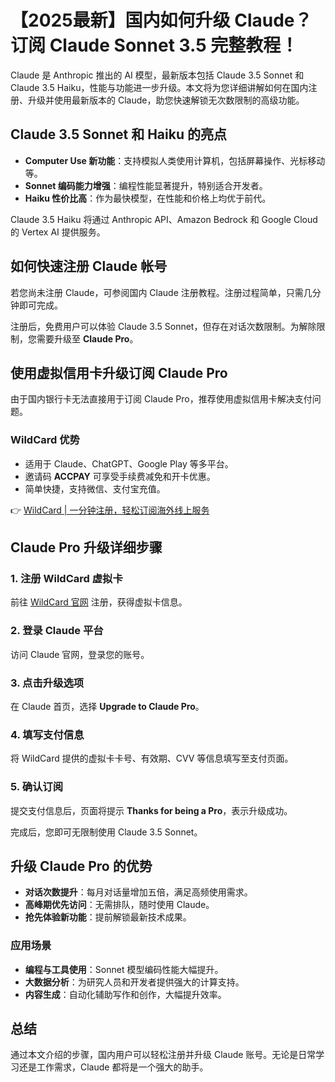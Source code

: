 # 【2025最新】国内如何升级 Claude？订阅 Claude Sonnet 3.5 完整教程！

Claude 是 Anthropic 推出的 AI 模型，最新版本包括 Claude 3.5 Sonnet 和 Claude 3.5 Haiku，性能与功能进一步升级。本文将为您详细讲解如何在国内注册、升级并使用最新版本的 Claude，助您快速解锁无次数限制的高级功能。

## Claude 3.5 Sonnet 和 Haiku 的亮点

- **Computer Use 新功能**：支持模拟人类使用计算机，包括屏幕操作、光标移动等。
- **Sonnet 编码能力增强**：编程性能显著提升，特别适合开发者。
- **Haiku 性价比高**：作为最快模型，在性能和价格上均优于前代。

Claude 3.5 Haiku 将通过 Anthropic API、Amazon Bedrock 和 Google Cloud 的 Vertex AI 提供服务。

## 如何快速注册 Claude 帐号

若您尚未注册 Claude，可参阅国内 Claude 注册教程。注册过程简单，只需几分钟即可完成。

注册后，免费用户可以体验 Claude 3.5 Sonnet，但存在对话次数限制。为解除限制，您需要升级至 **Claude Pro**。

## 使用虚拟信用卡升级订阅 Claude Pro

由于国内银行卡无法直接用于订阅 Claude Pro，推荐使用虚拟信用卡解决支付问题。

### WildCard 优势

- 适用于 Claude、ChatGPT、Google Play 等多平台。
- 邀请码 **ACCPAY** 可享受手续费减免和开卡优惠。
- 简单快捷，支持微信、支付宝充值。

👉 [WildCard | 一分钟注册，轻松订阅海外线上服务](https://bbtdd.com/WildCard)

## Claude Pro 升级详细步骤

### 1. 注册 WildCard 虚拟卡

前往 [WildCard 官网](https://bbtdd.com/WildCard) 注册，获得虚拟卡信息。

### 2. 登录 Claude 平台

访问 Claude 官网，登录您的账号。

### 3. 点击升级选项

在 Claude 首页，选择 **Upgrade to Claude Pro**。

### 4. 填写支付信息

将 WildCard 提供的虚拟卡卡号、有效期、CVV 等信息填写至支付页面。

### 5. 确认订阅

提交支付信息后，页面将提示 **Thanks for being a Pro**，表示升级成功。

完成后，您即可无限制使用 Claude 3.5 Sonnet。

## 升级 Claude Pro 的优势

- **对话次数提升**：每月对话量增加五倍，满足高频使用需求。
- **高峰期优先访问**：无需排队，随时使用 Claude。
- **抢先体验新功能**：提前解锁最新技术成果。

### 应用场景

- **编程与工具使用**：Sonnet 模型编码性能大幅提升。
- **大数据分析**：为研究人员和开发者提供强大的计算支持。
- **内容生成**：自动化辅助写作和创作，大幅提升效率。

## 总结

通过本文介绍的步骤，国内用户可以轻松注册并升级 Claude 账号。无论是日常学习还是工作需求，Claude 都将是一个强大的助手。